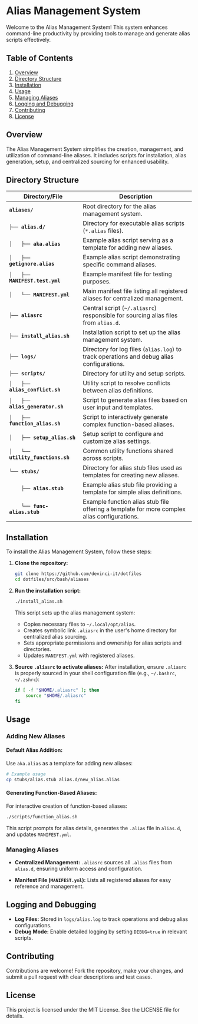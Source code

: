  #  Alias Management System

Welcome to the Alias Management System! This system enhances command-line productivity by providing tools to manage and generate alias scripts effectively.

## Table of Contents

1. [Overview](#overview)
2. [Directory Structure](#directory-structure)
3. [Installation](#installation)
4. [Usage](#usage)
5. [Managing Aliases](#managing-aliases)
6. [Logging and Debugging](#logging-and-debugging)
7. [Contributing](#contributing)
8. [License](#license)

## Overview

The Alias Management System simplifies the creation, management, and utilization of command-line aliases. It includes scripts for installation, alias generation, setup, and centralized sourcing for enhanced usability.

## Directory Structure

| Directory/File       | Description                                                                 |
|----------------------|-----------------------------------------------------------------------------|
| **`aliases/`**       | Root directory for the alias management system.                               |
| **`├── alias.d/`**   | Directory for executable alias scripts (`*.alias` files).                     |
| **`│   ├── aka.alias`** | Example alias script serving as a template for adding new aliases.          |
| **`│   ├── getignore.alias`** | Example alias script demonstrating specific command aliases.              |
| **`│   ├── MANIFEST.test.yml`** | Example manifest file for testing purposes.                               |
| **`│   └── MANIFEST.yml`** | Main manifest file listing all registered aliases for centralized management. |
| **`├── aliasrc`**    | Central script (`~/.aliasrc`) responsible for sourcing alias files from `alias.d`. |
| **`├── install_alias.sh`** | Installation script to set up the alias management system.                 |
| **`├── logs/`**       | Directory for log files (`alias.log`) to track operations and debug alias configurations. |
| **`├── scripts/`**    | Directory for utility and setup scripts.                                      |
| **`│   ├── alias_conflict.sh`** | Utility script to resolve conflicts between alias definitions.            |
| **`│   ├── alias_generator.sh`** | Script to generate alias files based on user input and templates.         |
| **`│   ├── function_alias.sh`** | Script to interactively generate complex function-based aliases.          |
| **`│   ├── setup_alias.sh`** | Setup script to configure and customize alias settings.                    |
| **`│   └── utility_functions.sh`** | Common utility functions shared across scripts.                           |
| **`└── stubs/`**      | Directory for alias stub files used as templates for creating new aliases.   |
| **`    ├── alias.stub`** | Example alias stub file providing a template for simple alias definitions.  |
| **`    └── func-alias.stub`** | Example function alias stub file offering a template for more complex alias configurations. |

## Installation

To install the Alias Management System, follow these steps:

1. **Clone the repository:**
   ```bash
   git clone https://github.com/devinci-it/dotfiles
   cd dotfiles/src/bash/aliases
   ```

2. **Run the installation script:**
   ```bash
   ./install_alias.sh
   ```

   This script sets up the alias management system:
   - Copies necessary files to `~/.local/opt/alias`.
   - Creates symbolic link `.aliasrc` in the user's home directory for centralized alias sourcing.
   - Sets appropriate permissions and ownership for alias scripts and directories.
   - Updates `MANIFEST.yml` with registered aliases.

3. **Source `.aliasrc` to activate aliases:**
   After installation, ensure `.aliasrc` is properly sourced in your shell configuration file (e.g., `~/.bashrc`, `~/.zshrc`):

   ```bash
   if [ -f "$HOME/.aliasrc" ]; then
       source "$HOME/.aliasrc"
   fi
   ```

## Usage

### Adding New Aliases

#### Default Alias Addition:

Use `aka.alias` as a template for adding new aliases:

```bash
# Example usage
cp stubs/alias.stub alias.d/new_alias.alias
```

#### Generating Function-Based Aliases:

For interactive creation of function-based aliases:

```bash
./scripts/function_alias.sh
```

This script prompts for alias details, generates the `.alias` file in `alias.d`, and updates `MANIFEST.yml`.

### Managing Aliases

- **Centralized Management:**
  `.aliasrc` sources all `.alias` files from `alias.d`, ensuring uniform access and configuration.

- **Manifest File (`MANIFEST.yml`):**
  Lists all registered aliases for easy reference and management.

## Logging and Debugging

- **Log Files:** Stored in `logs/alias.log` to track operations and debug alias configurations.
- **Debug Mode:** Enable detailed logging by setting `DEBUG=true` in relevant scripts.

## Contributing

Contributions are welcome! Fork the repository, make your changes, and submit a pull request with clear descriptions and test cases.

## License

This project is licensed under the MIT License. See the LICENSE file for details.

  